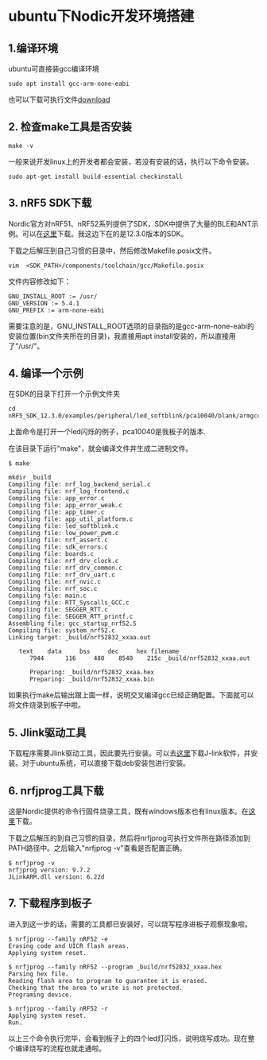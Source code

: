 # ubuntu下Nodic开发环境搭建

## 1.编译环境

ubuntu可直接装gcc编译环境
```
sudo apt install gcc-arm-none-eabi
```

也可以下载可执行文件[download](https://launchpad.net/gcc-arm-embedded/+download)

## 2. 检查make工具是否安装

```
make -v
```
一般来说开发linux上的开发者都会安装，若没有安装的话，执行以下命令安装。

```
sudo apt-get install build-essential checkinstall
```

## 3. nRF5 SDK下载

Nordic官方对nRF51、nRF52系列提供了SDK，SDK中提供了大量的BLE和ANT示例。可以在[这里](https://developer.nordicsemi.com/nRF5_SDK/nRF5_SDK_v12.x.x/)下载。我这边下在的是12.3.0版本的SDK。

下载之后解压到自己习惯的目录中，然后修改Makefile.posix文件。

```
vim  <SDK_PATH>/components/toolchain/gcc/Makefile.posix
```

文件内容修改如下：

```
GNU_INSTALL_ROOT := /usr/
GNU_VERSION := 5.4.1
GNU_PREFIX := arm-none-eabi
```
需要注意的是，GNU_INSTALL_ROOT选项的目录指的是gcc-arm-none-eabi的安装位置(bin文件夹所在的目录)，我直接用apt install安装的，所以直接用了"/usr/"。


## 4. 编译一个示例

在SDK的目录下打开一个示例文件夹

```
cd nRF5_SDK_12.3.0/examples/peripheral/led_softblink/pca10040/blank/armgcc
```

上面命令是打开一个led闪烁的例子，pca10040是我板子的版本.

在该目录下运行"make"，就会编译文件并生成二进制文件。

```
$ make

mkdir _build
Compiling file: nrf_log_backend_serial.c
Compiling file: nrf_log_frontend.c
Compiling file: app_error.c
Compiling file: app_error_weak.c
Compiling file: app_timer.c
Compiling file: app_util_platform.c
Compiling file: led_softblink.c
Compiling file: low_power_pwm.c
Compiling file: nrf_assert.c
Compiling file: sdk_errors.c
Compiling file: boards.c
Compiling file: nrf_drv_clock.c
Compiling file: nrf_drv_common.c
Compiling file: nrf_drv_uart.c
Compiling file: nrf_nvic.c
Compiling file: nrf_soc.c
Compiling file: main.c
Compiling file: RTT_Syscalls_GCC.c
Compiling file: SEGGER_RTT.c
Compiling file: SEGGER_RTT_printf.c
Assembling file: gcc_startup_nrf52.S
Compiling file: system_nrf52.c
Linking target: _build/nrf52832_xxaa.out

   text    data     bss     dec     hex filename
      7944      116     480    8540    215c _build/nrf52832_xxaa.out

      Preparing: _build/nrf52832_xxaa.hex
      Preparing: _build/nrf52832_xxaa.bin
```

如果执行make后输出跟上面一样，说明交叉编译gcc已经正确配置。下面就可以将文件烧录到板子中啦。

## 5. Jlink驱动工具

下载程序需要Jlink驱动工具，因此要先行安装。可以去[这里](https://www.segger.com/downloads/jlink)下载J-link软件，并安装。对于ubuntu系统，可以直接下载deb安装包进行安装。

## 6. nrfjprog工具下载

这是Nordic提供的命令行固件烧录工具，既有windows版本也有linux版本。在[这里](https://www.nordicsemi.com/eng/nordic/Products/nRF51-DK/nRF5x-Tools-Linux/51392)下载。

下载之后解压的到自己习惯的目录，然后将nrfjprog可执行文件所在路径添加到PATH路径中。之后输入"nrfjprog -v"查看是否配置正确。

```
$ nrfjprog -v
nrfjprog version: 9.7.2
JLinkARM.dll version: 6.22d
```

## 7. 下载程序到板子

进入到这一步的话，需要的工具都已安装好，可以烧写程序进板子观察现象啦。

```
$ nrfjprog --family nRF52 -e
Erasing code and UICR flash areas.
Applying system reset.

$ nrfjprog --family nRF52 --program _build/nrf52832_xxaa.hex 
Parsing hex file.
Reading flash area to program to guarantee it is erased.
Checking that the area to write is not protected.
Programing device.

$ nrfjprog --family nRF52 -r
Applying system reset.
Run.
```

以上三个命令执行完毕，会看到板子上的四个led灯闪烁，说明烧写成功。现在整个编译烧写的流程也就走通啦。


